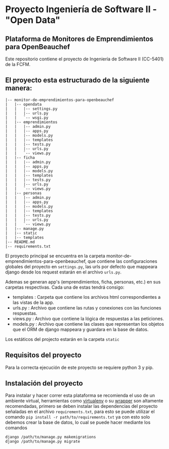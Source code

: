 # Proyecto Ingeniería de Software II - "Open Data"
## Plataforma de Monitores de Emprendimientos para OpenBeauchef

Este repositorio contiene el proyecto de Ingeniería de Software II (CC-5401) de la FCFM. 

## El proyecto esta estructurado de la siguiente manera:

 ```  
|-- monitor-de-emprendimientos-para-openbeauchef
|   |-- opendata
|   |   |-- settings.py
|   |   |-- urls.py
|   |   `-- wsgi.py
|   |-- emprendimientos
|   |   |-- admin.py
|   |   |-- apps.py
|   |   |-- models.py
|   |   |-- templates
|   |   |-- tests.py
|   |   |-- urls.py
|   |   `-- views.py
|   |-- ficha
|   |   |-- admin.py
|   |   |-- apps.py
|   |   |-- models.py
|   |   |-- templates
|   |   |-- tests.py
|   |   |-- urls.py
|   |   `-- views.py
|   |-- personas
|   |   |-- admin.py
|   |   |-- apps.py
|   |   |-- models.py
|   |   |-- templates
|   |   |-- tests.py
|   |   |-- urls.py
|   |   `-- views.py
|   |-- manage.py
|	|-- static
|   |-- templates
|-- README.md
|-- requirements.txt
 ```

El proyecto principal se encuentra en la carpeta monitor-de-emprendimientos-para-openbeauchef, que contiene las configuraciones globales del proyecto en ```settings.py```, las urls por defecto que mappeara django desde los request estarán en el archivo ```urls.py```.

Ademas se generan app's (emprendimientos, ficha, personas, etc.) en sus carpetas respectivas. Cada una de estas tendrá consigo:
* templates : Carpeta que contiene los archivos html correspondientes a las vistas de la app.
* urls.py : Archivo que contiene las rutas y conexiones con las funciones respuestas.
* views.py : Archivo que contiene la lógica de respuestas a las peticiones.
* models.py : Archivo que contiene las clases que representan los objetos que el ORM de django mappeara y guardara en la base de datos.

Los estáticos del projecto estarán en la carpeta ```static```

## Requisitos del proyecto
Para la correcta ejecución de este proyecto se requiere python 3 y pip. 

## Instalación del proyecto

Para instalar y hacer correr esta plataforma se recomienda el uso de un ambiente virtual, herramientas como [virtualenv](https://virtualenv.pypa.io/en/stable/) o su [wrapper](https://virtualenvwrapper.readthedocs.io/en/latest/) son altamente recomendadas, primero se deben instalar las dependencias del proyecto señaladas en el archivo ```requirements.txt```, para esto se puede utilizar el comando 
``` pip install -r path/to/requirements.txt ```
 ya con esto solo debemos crear la base de datos, lo cual se puede hacer mediante los comandos
 ``` 
 django /path/to/manage.py makemigrations
 django /path/to/manage.py migrate
 ```
